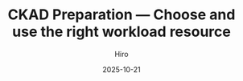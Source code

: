 ---
layout: default
title: "CKAD Preparation — Choose and use the right workload resource"
date: 2025-10-21
categories: [ckda, kubernetes]
author: Hiro
image: "https://supaahiro.github.io/schwifty-lab/blog-articles/20251021-ckad/article.webp"
summary: "Practical guide to choosing the right Kubernetes workload resource (Deployment, DaemonSet, CronJob, StatefulSet) with examples and CKAD-focused tips."
link: "blog-articles/20251021-ckad/article_EN.html"
---